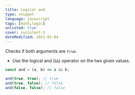 ```yaml
---
title: Logical and
type: snippet
language: javascript
tags: [math,logic]
unlisted: true
cover: succulent-1
dateModified: 2021-01-04
---
```


Checks if both arguments are `true`.

- Use the logical and (`&&`) operator on the two given values.

```js
const and = (a, b) => a && b;

and(true, true); // true
and(true, false); // false
and(false, false); // false
```
